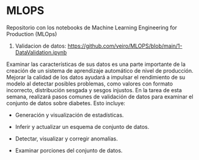 # MLOPS
Repositorio con los notebooks de Machine Learning Engineering for Production (MLOps)  

1) Validacion de datos: https://github.com/veiro/MLOPS/blob/main/1-DataValidation.ipynb 
   
Examinar las características de sus datos es una parte importante de la creación de un sistema de aprendizaje automático de nivel de producción. Mejorar la calidad de los datos ayudará a impulsar el rendimiento de su modelo al detectar posibles problemas, como valores con formato incorrecto, distribución sesgada y sesgos injustos. En la tarea de esta semana, realizará pasos comunes de validación de datos para examinar el conjunto de datos sobre diabetes. Esto incluye:

* Generación y visualización de estadísticas.

* Inferir y actualizar un esquema de conjunto de datos.

* Detectar, visualizar y corregir anomalías.

* Examinar porciones del conjunto de datos.
